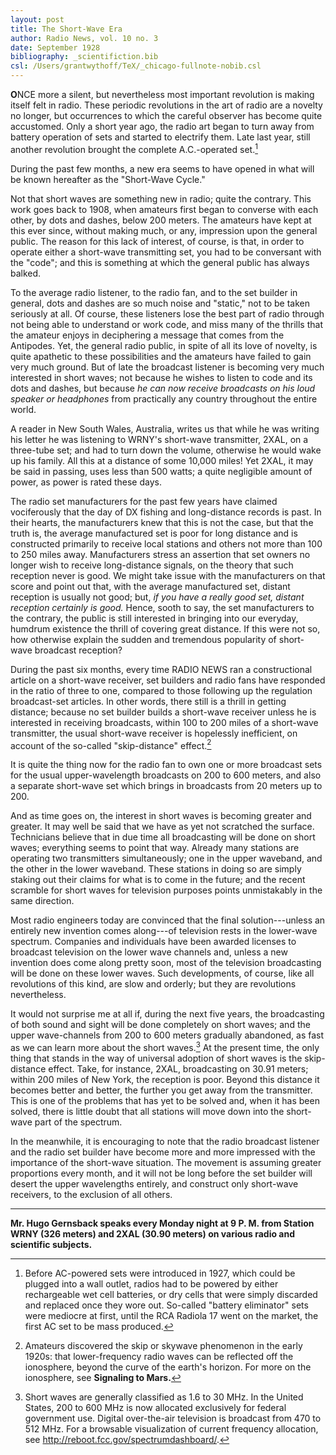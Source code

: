 ```yaml
---
layout: post
title: The Short-Wave Era
author: Radio News, vol. 10 no. 3
date: September 1928
bibliography: _scientifiction.bib
csl: /Users/grantwythoff/TeX/_chicago-fullnote-nobib.csl
---
```


**O**NCE more a silent, but nevertheless most important revolution is making itself felt in radio.  These periodic revolutions in the art of radio are a novelty no longer, but occurrences to which the careful observer has become quite accustomed.  Only a short year ago, the radio art began to turn away from battery operation of sets and started to electrify them.  Late last year, still another revolution brought the complete A.C.-operated set.[^acel]

During the past few months, a new era seems to have opened in what will be known hereafter as the "Short-Wave Cycle."

Not that short waves are something new in radio; quite the contrary. This work goes back to 1908, when amateurs first began to converse with each other, by dots and dashes, below 200 meters.  The amateurs have kept at this ever since, without making much, or any, impression upon the general public.  The reason for this lack of interest, of course, is that, in order to operate either a short-wave transmitting set, you had to be conversant with the "code"; and this is something at which the general public has always balked.

To the average radio listener, to the radio fan, and to the set builder in general, dots and dashes are so much noise and "static," not to be taken seriously at all.  Of course, these listeners lose the best part of radio through not being able to understand or work code, and miss many of the thrills that the amateur enjoys in deciphering a message that comes from the Antipodes.  Yet, the general radio public, in spite of all its love of novelty, is quite apathetic to these possibilities and the amateurs have failed to gain very much ground.  But of late the broadcast listener is becoming very much interested in short waves; not because he wishes to listen to code and its dots and dashes, but because *he can now receive broadcasts on his loud speaker or headphones* from practically any country throughout the entire world.

A reader in New South Wales, Australia, writes us that while he was writing his letter he was listening to WRNY's short-wave transmitter, 2XAL, on a three-tube set; and had to turn down the volume, otherwise he would wake up his family.  All this at a distance of some 10,000 miles!  Yet 2XAL, it may be said in passing, uses less than 500 watts; a quite negligible amount of power, as power is rated these days.

The radio set manufacturers for the past few years have claimed vociferously that the day of DX fishing and long-distance records is past.  In their hearts, the manufacturers knew that this is not the case, but that the truth is, the average manufactured set is poor for long distance and is constructed primarily to receive local stations and others not more than 100 to 250 miles away.  Manufacturers stress an assertion that set owners no longer wish to receive long-distance signals, on the theory that such reception never is good.  We might take issue with the manufacturers on that score and point out that, with the average manufactured set, distant reception is usually not good; but, *if you have a really good set, distant reception certainly is good.*  Hence, sooth to say, the set manufacturers to the contrary, the public is still interested in bringing into our everyday, humdrum existence the thrill of covering great distance.  If this were not so, how otherwise explain the sudden and tremendous popularity of short-wave broadcast reception?

During the past six months, every time RADIO NEWS ran a constructional article on a short-wave receiver, set builders and radio fans have responded in the ratio of three to one, compared to those following up the regulation broadcast-set articles.  In other words, there still is a thrill in getting distance; because no set builder builds a short-wave receiver unless he is interested in receiving broadcasts, within 100 to 200 miles of a short-wave transmitter, the usual short-wave receiver is hopelessly inefficient, on account of the so-called "skip-distance" effect.[^skp]

It is quite the thing now for the radio fan to own one or more broadcast sets for the usual upper-wavelength broadcasts on 200 to 600 meters, and also a separate short-wave set which brings in broadcasts from 20 meters up to 200.

And as time goes on, the interest in short waves is becoming greater and greater.  It may well be said that we have as yet not scratched the surface.  Technicians believe that in due time all broadcasting will be done on short waves; everything seems to point that way.  Already many stations are operating two transmitters simultaneously; one in the upper waveband, and the other in the lower waveband.  These stations in doing so are simply staking out their claims for what is to come in the future; and the recent scramble for short waves for television purposes points unmistakably in the same direction.

Most radio engineers today are convinced that the final solution---unless an entirely new invention comes along---of television rests in the lower-wave spectrum.  Companies and individuals have been awarded licenses to broadcast television on the lower wave channels and, unless a new invention does come along pretty soon, most of the television broadcasting will be done on these lower waves.  Such developments, of course, like all revolutions of this kind, are slow and orderly; but they are revolutions nevertheless.

It would not surprise me at all if, during the next five years, the broadcasting of both sound and sight will be done completely on short waves; and the upper wave-channels from 200 to 600 meters gradually abandoned, as fast as we can learn more about the short waves.[^mhz]  At the present time, the only thing that stands in the way of universal adoption of short waves is the skip-distance effect.  Take, for instance, 2XAL, broadcasting on 30.91 meters; within 200 miles of New York, the reception is poor.  Beyond this distance it becomes better and better, the further you get away from the transmitter.  This is one of the problems that has yet to be solved and, when it has been solved, there is little doubt that all stations will move down into the short-wave part of the spectrum.

In the meanwhile, it is encouraging to note that the radio broadcast listener and the radio set builder have become more and more impressed with the importance of the short-wave situation.  The movement is assuming greater proportions every month, and it will not be long before the set builder will desert the upper wavelengths entirely, and construct only short-wave receivers, to the exclusion of all others.

* * * * * * * * * * * 

**Mr. Hugo Gernsback speaks every Monday night at 9 P. M. from Station WRNY (326 meters) and 2XAL (30.90 meters) on various radio and scientific subjects.**

[^acel]:  Before AC-powered sets were introduced in 1927, which could be plugged into a wall outlet, radios had to be powered by either rechargeable wet cell batteries, or dry cells that were simply discarded and replaced once they wore out.  So-called "battery eliminator" sets were mediocre at first, until the RCA Radiola 17 went on the market, the first AC set to be mass produced.

[^mhz]:  Short waves are generally classified as 1.6 to 30 MHz.  In the United States, 200 to 600 MHz is now allocated exclusively for federal government use.  Digital over-the-air television is broadcast from 470 to 512 MHz.  For a browsable visualization of current frequency allocation, see <http://reboot.fcc.gov/spectrumdashboard/>.

[^skp]:  Amateurs discovered the skip or skywave phenomenon in the early 1920s: that lower-frequency radio waves can be reflected off the ionosphere, beyond the curve of the earth's horizon.  For more on the ionosphere, see **Signaling to Mars.**